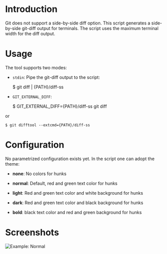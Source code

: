 # Introduction

Git does not support a side-by-side diff option. This script generates a
side-by-side git-diff output for terminals. The script uses the maximum terminal
width for the diff output.


# Usage

The tool supports two modes:

* `stdin`: Pipe the git-diff output to the script:

    $ git diff | {PATH}/diff-ss

* `GIT_EXTERNAL_DIFF`:

    $ GIT_EXTERNAL_DIFF={PATH}/diff-ss git diff

or

    $ git difftool --extcmd={PATH}/diff-ss


# Configuration

No parametrized configuration exists yet. In the script one can adopt the theme:

* **none**: No colors for hunks

* **normal**: Default, red and green text color for hunks

* **light**: Red and green text color and white background for hunks

* **dark**: Red and green text color and black background for hunks

* **bold**: black text color and red and green background for hunks


# Screenshots

![Example: Normal](https://github.com/djui/git-ssdiff/raw/master/example_normal.png)
